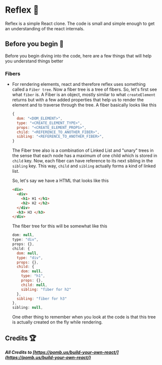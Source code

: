 # Reflex 💃
Reflex is a simple React clone. The code is small and simple enough to get an understanding of the react internals.

## Before you begin 🏁
Before you begin diving into the code, here are a few things that will help you understand things better

### Fibers
- For rendering elements, react and therefore reflex uses something called a `Fiber tree`. Now a fiber tree is a tree of fibers. So, let's first see what `fiber` is. A Fiber is an object, mostly similar to what `createElement` returns but with a few added properties that help us to render the element and to traverse through the tree. A fiber basically looks like this 
  ```js
  {
    dom: "<DOM_ELEMENT>",
    type: "<CREATE_ELEMENT_TYPE>",
    props: "<CREATE_ELEMENT_PROPS>",
    child: "<REFERENCE_TO_ANOTHER_FIBER>",
    sibling: "<REFERENCE_TO_ANOTHER_FIBER>",
  }
  ```
  The Fiber tree also is a combination of Linked List and "unary" trees in the sense that each node has a maximum of one child which is stored in `child` key. Now, each fiber can have reference to its next sibling in the `sibling` key. This way, `child` and `sibling` actually forms a kind of linked list.

  So, let's say we have a HTML that looks like this
  ```html
  <div>
    <div>
      <h1> H1 </h1>
      <h2> H2 </h2>
    </div>
    <h3> H3 </h3>
  </div>
  ```

  The fiber tree for this will be somewhat like this
  ```js
  dom: null,
  type: "div",
  props: {},
  child: {
    dom: null,
    type: "div",
    props: {},
    child: {
      dom: null,
      type: "h1",
      props: {},
      child: null,
      sibling: "fiber for h2"
    },
    sibling: "fiber for h3"
  },
  sibling: null,
  ```

  One other thing to remember when you look at the code is that this tree is actually created on the fly while rendering.

## Credits 🏆
***All Credits to [https://pomb.us/build-your-own-react/](https://pomb.us/build-your-own-react/)***